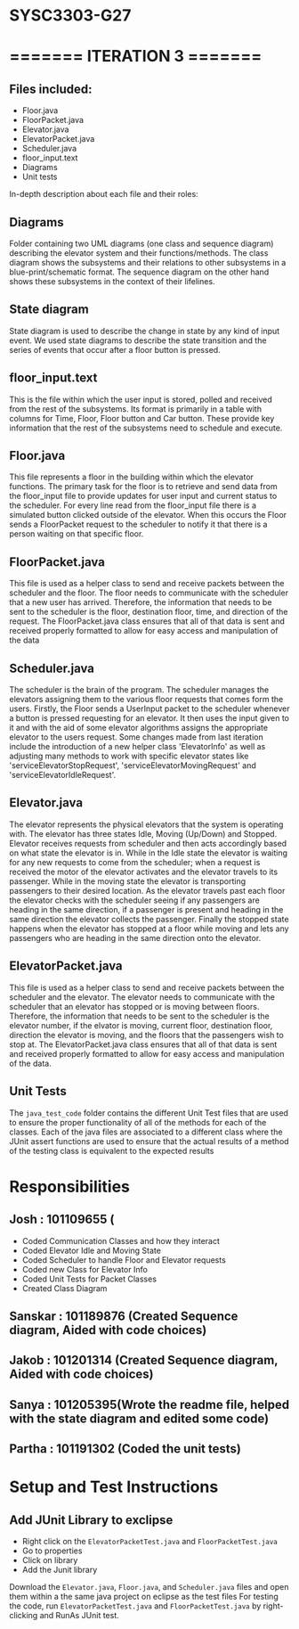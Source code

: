 # SYSC3303-G27

# ======= ITERATION 3 =======

## Files included:

- Floor.java
- FloorPacket.java
- Elevator.java
- ElevatorPacket.java
- Scheduler.java
- floor_input.text
- Diagrams
- Unit tests

In-depth description about each file and their roles:

## Diagrams 
Folder containing two UML diagrams (one class and sequence diagram) describing the elevator system and their functions/methods. The class diagram shows the subsystems and their relations to other subsystems in a blue-print/schematic format. The sequence diagram on the other hand shows these subsystems in the context of their lifelines. 

## State diagram
State diagram is used to describe the change in state by any kind of input event. We used state diagrams to describe the state transition and the series of events that occur after a floor button is pressed.

## floor_input.text
This is the file within which the user input is stored, polled and received from the rest of the subsystems. Its format is primarily in a table with columns for Time, Floor, Floor button and Car button. These provide key information that the rest of the subsystems need to schedule and execute. 

## Floor.java
This file represents a floor in the building within which the elevator functions. The primary task for the floor is to retrieve and send data from the floor_input file to provide updates for user input and current status to the scheduler. For every line read from the floor_input file there is a simulated button clicked outside of the elevator. When this occurs the Floor sends a FloorPacket request to the scheduler to notify it that there is a person waiting on that specific floor.

## FloorPacket.java
This file is used as a helper class to send and receive packets between the scheduler and the floor. The floor needs to communicate with the scheduler that a new user has arrived. Therefore, the information that needs to be sent to the scheduler is the floor, destination floor, time, and direction of the request. The FloorPacket.java class ensures that all of that data is sent and received properly formatted to allow for easy access and manipulation of the data

## Scheduler.java
The scheduler is the brain of the program. The scheduler manages the elevators assigning them to the various floor requests that comes form the users. Firstly, the Floor sends a UserInput packet to the scheduler whenever a button is pressed requesting for an elevator. It then uses the input given to it and with the aid of some elevator algorithms assigns the appropriate elevator to the users request. Some changes made from last iteration include the introduction of a new helper class 'ElevatorInfo' as well as adjusting many methods to work with specific elevator states like 'serviceElevatorStopRequest', 'serviceElevatorMovingRequest' and 'serviceElevatorIdleRequest'.

## Elevator.java
The elevator represents the physical elevators that the system is operating with. The elevator has three states Idle, Moving (Up/Down) and Stopped. Elevator receives requests from scheduler and then acts accordingly based on what state the elevator is in. While in the Idle state the elevator is waiting for any new requests to come from the scheduler; when a request is received the motor of the elevator activates and the elevator travels to its passenger. While in the moving state the elevator is transporting passengers to their desired location. As the elevator travels past each floor the elevator checks with the scheduler seeing if any passengers are heading in the same direction, if a passenger is present and heading in the same direction the elevator collects the passenger. Finally the stopped state happens when the elevator has stopped at a floor while moving and lets any passengers who are heading in the same direction onto the elevator.

## ElevatorPacket.java
This file is used as a helper class to send and receive packets between the scheduler and the elevator. The elevator needs to communicate with the scheduler that an elevator has stopped or is moving between floors. Therefore, the information that needs to be sent to the scheduler is the elevator number, if the elvator is moving, current floor, destination floor, direction the elevator is moving, and the floors that the passengers wish to stop at. The ElevatorPacket.java class ensures that all of that data is sent and received properly formatted to allow for easy access and manipulation of the data.

## Unit Tests
The `java_test_code` folder contains the different Unit Test files that are used to ensure the proper functionality of all of the methods for each of the classes. Each of the java files are associated to a different class where the JUnit assert functions are used to ensure that the actual results of a method of the testing class is equivalent to the expected results

# Responsibilities 
## Josh : 101109655 (
- Coded Communication Classes and how they interact
- Coded Elevator Idle and Moving State
- Coded Scheduler to handle Floor and Elevator requests
- Coded new Class for Elevator Info
- Coded Unit Tests for Packet Classes
- Created Class Diagram

## Sanskar : 101189876 (Created Sequence diagram, Aided with code choices)
  
## Jakob : 101201314 (Created Sequence diagram, Aided with code choices)
  
## Sanya : 101205395(Wrote the readme file, helped with the state diagram and edited some code)
 
## Partha : 101191302 (Coded the unit tests)
  

# Setup and Test Instructions
## Add JUnit Library to exclipse
- Right click on the `ElevatorPacketTest.java` and `FloorPacketTest.java` 
- Go to properties
- Click on library
- Add the Junit library

Download the `Elevator.java`, `Floor.java`, and `Scheduler.java` files and open them within a the same java project on eclipse as the test files
For testing the code, run `ElevatorPacketTest.java` and `FloorPacketTest.java` by right-clicking and RunAs JUnit test.
